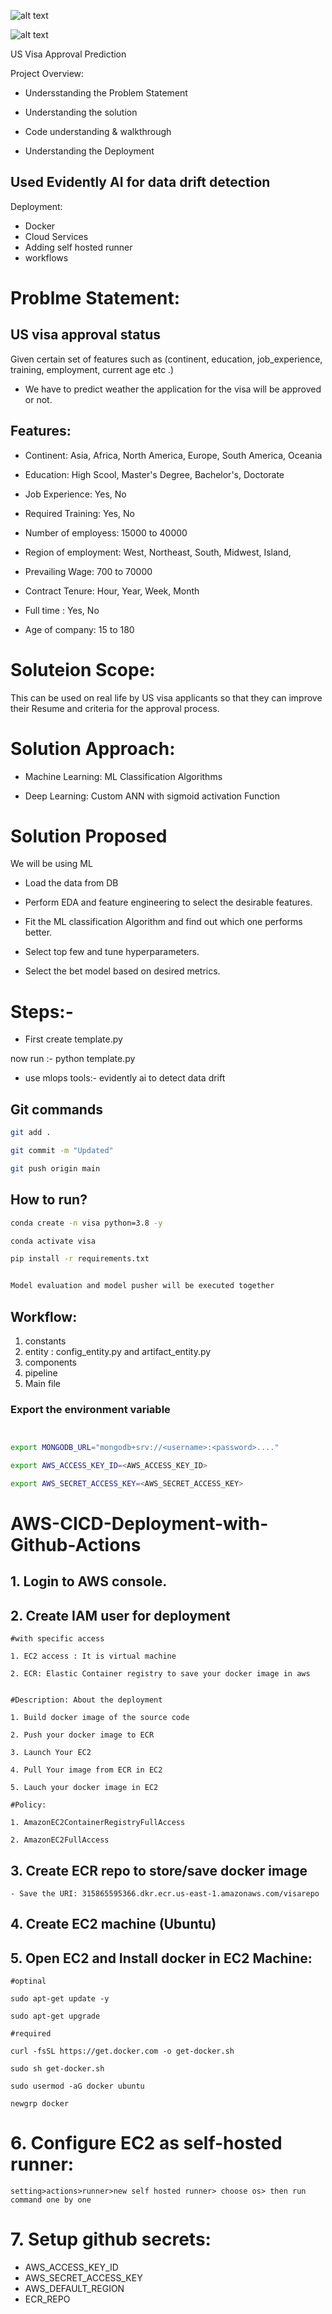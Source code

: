 
![alt text](thumbnail.png)



![alt text](tumbnail2.png)

US Visa Approval Prediction 

Project Overview:
 * Undersstanding the Problem Statement 

 * Understanding the solution 

 * Code understanding & walkthrough 

 * Understanding the Deployment 

## Used Evidently AI for data drift detection 


Deployment:
 * Docker 
 * Cloud Services 
 * Adding self hosted runner 
 * workflows 



# Problme Statement:

## US visa approval status

Given certain set of features such as (continent, education, job_experience, training, employment, current age etc .) 

 * We have to predict weather the application for the visa will be approved or not. 



## Features:
 * Continent: Asia, Africa, North America, Europe, South America, Oceania 

 * Education: High Scool, Master's Degree, Bachelor's, Doctorate 

 * Job Experience: Yes, No

 * Required Training: Yes, No 
 * Number of employess: 15000 to 40000 
 * Region of employment: West, Northeast, South, Midwest, Island,

 * Prevailing Wage: 700 to 70000 

 * Contract Tenure: Hour, Year, Week, Month 

 * Full time : Yes, No

 * Age of company: 15 to 180 



# Soluteion Scope:
This can be used on real life by US visa applicants so that they can improve their Resume and criteria for the approval process. 


# Solution Approach:

*  Machine Learning: ML Classification Algorithms 

*  Deep Learning: Custom ANN with sigmoid activation Function 



# Solution Proposed 

We will be using ML
*  Load the data from DB
* Perform EDA and feature engineering to select the desirable features. 
* Fit the ML classification Algorithm and find out which one performs better. 

* Select top few and tune hyperparameters.

* Select the bet model based on desired metrics.





# Steps:- 

* First create template.py 
 
 now run :- python template.py 


* use mlops tools:-  evidently ai to detect data drift 


## Git commands

```bash
git add .

git commit -m "Updated"

git push origin main
```

## How to run?

```bash
conda create -n visa python=3.8 -y
```

```bash
conda activate visa
```

```bash
pip install -r requirements.txt
```


```bash

Model evaluation and model pusher will be executed together 

```


## Workflow:

1. constants
2. entity : config_entity.py and artifact_entity.py 
3. components
4. pipeline
5. Main file



### Export the  environment variable
```bash


export MONGODB_URL="mongodb+srv://<username>:<password>...."

export AWS_ACCESS_KEY_ID=<AWS_ACCESS_KEY_ID>

export AWS_SECRET_ACCESS_KEY=<AWS_SECRET_ACCESS_KEY>


```


# AWS-CICD-Deployment-with-Github-Actions

## 1. Login to AWS console.

## 2. Create IAM user for deployment

	#with specific access

	1. EC2 access : It is virtual machine

	2. ECR: Elastic Container registry to save your docker image in aws


	#Description: About the deployment

	1. Build docker image of the source code

	2. Push your docker image to ECR

	3. Launch Your EC2 

	4. Pull Your image from ECR in EC2

	5. Lauch your docker image in EC2

	#Policy:

	1. AmazonEC2ContainerRegistryFullAccess

	2. AmazonEC2FullAccess

	
## 3. Create ECR repo to store/save docker image
    - Save the URI: 315865595366.dkr.ecr.us-east-1.amazonaws.com/visarepo

	
## 4. Create EC2 machine (Ubuntu) 

## 5. Open EC2 and Install docker in EC2 Machine:
	
	
	#optinal

	sudo apt-get update -y

	sudo apt-get upgrade
	
	#required

	curl -fsSL https://get.docker.com -o get-docker.sh

	sudo sh get-docker.sh

	sudo usermod -aG docker ubuntu

	newgrp docker
	
# 6. Configure EC2 as self-hosted runner:
    setting>actions>runner>new self hosted runner> choose os> then run command one by one


# 7. Setup github secrets:

   - AWS_ACCESS_KEY_ID
   - AWS_SECRET_ACCESS_KEY
   - AWS_DEFAULT_REGION
   - ECR_REPO

    




